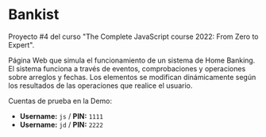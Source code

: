# Bankist
Proyecto #4 del curso "The Complete JavaScript course 2022: From Zero to Expert".

Página Web que simula el funcionamiento de un sistema de Home Banking. El sistema funciona a través de eventos, comprobaciones y operaciones sobre arreglos y fechas. Los elementos se modifican dinámicamente según los resultados de las operaciones que realice el usuario.

Cuentas de prueba en la Demo:
* **Username:** `js` / **PIN:** `1111`
* **Username:** `jd` / **PIN:** `2222`
